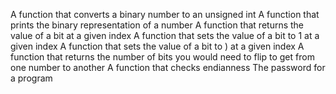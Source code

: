 A function that converts a binary number to an unsigned int
A function that prints the binary representation of a number
A function that returns the value of a bit at a given index
A function that sets the value of a bit to 1 at a given index
A function that sets the value of a bit to ) at a given index
A function that returns the number of bits you would need to flip to get from one number to another
A function that checks endianness
The password for a program

